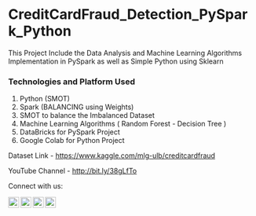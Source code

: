 # CreditCardFraud_Detection_PySpark_Python
This Project Include the Data Analysis and Machine Learning Algorithms Implementation in PySpark as well as Simple Python using Sklearn

### Technologies and Platform Used 
1. Python (SMOT)
2. Spark (BALANCING using Weights)
3. SMOT to balance the Imbalanced Dataset
4. Machine Learning Algorithms ( Random Forest - Decision Tree )
5. DataBricks for PySpark Project
6. Google Colab for Python Project

Dataset Link - https://www.kaggle.com/mlg-ulb/creditcardfraud

YouTube Channel - http://bit.ly/38gLfTo

Connect with us:

[<img align="left" alt="FreeBirds Crew | YouTube" width="22px" src="https://cdn.jsdelivr.net/npm/simple-icons@v3/icons/youtube.svg" />](https://www.youtube.com/channel/UC4RZP6hNT5gMlWCm0NDzUWg?view_as=subscriber?sub_confirmation=1)
[<img align="left" alt="FreeBirds Crew | Twitter" width="22px" src="https://cdn.jsdelivr.net/npm/simple-icons@v3/icons/twitter.svg" />](https://twitter.com/CrewFreebirds)
[<img align="left" alt="FreeBirds Crew | LinkedIn" width="22px" src="https://cdn.jsdelivr.net/npm/simple-icons@v3/icons/linkedin.svg" />](https://www.linkedin.com/in/simranjeet-singh-ab8071153/)
[<img align="left" alt="FreeBirds Crew | Instagram" width="22px" src="https://cdn.jsdelivr.net/npm/simple-icons@v3/icons/instagram.svg" />](https://www.instagram.com/freebirdscrew/)
